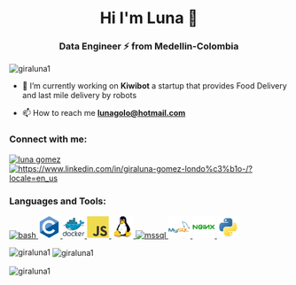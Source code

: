 <h1 align="center">Hi  I'm Luna 🌚</h1>
<h3 align="center"> Data Engineer ⚡ from Medellin-Colombia</h3>

<p align="left"> <img src="https://komarev.com/ghpvc/?username=giraluna1&label=Profile%20views&color=0e75b6&style=flat" alt="giraluna1" /> </p>

- 🔭 I’m currently working on **Kiwibot** a startup that provides Food Delivery and last mile delivery by robots

- 📫 How to reach me **lunagolo@hotmail.com**

<h3 align="left">Connect with me:</h3>
<p align="left">
<a href="https://twitter.com/luna gomez" target="blank"><img align="center" src="https://cdn.jsdelivr.net/npm/simple-icons@3.0.1/icons/twitter.svg" alt="luna gomez" height="30" width="40" /></a>
<a href="https://linkedin.com/in/https://www.linkedin.com/in/giraluna-gomez-londo%c3%b1o-/?locale=en_us" target="blank"><img align="center" src="https://cdn.jsdelivr.net/npm/simple-icons@3.0.1/icons/linkedin.svg" alt="https://www.linkedin.com/in/giraluna-gomez-londo%c3%b1o-/?locale=en_us" height="30" width="40" /></a>
</p>

<h3 align="left">Languages and Tools:</h3>
<p align="left"> <a href="https://www.gnu.org/software/bash/" target="_blank"> <img src="https://www.vectorlogo.zone/logos/gnu_bash/gnu_bash-icon.svg" alt="bash" width="40" height="40"/> </a> <a href="https://www.cprogramming.com/" target="_blank"> <img src="https://raw.githubusercontent.com/devicons/devicon/master/icons/c/c-original.svg" alt="c" width="40" height="40"/> </a> <a href="https://www.docker.com/" target="_blank"> <img src="https://raw.githubusercontent.com/devicons/devicon/master/icons/docker/docker-original-wordmark.svg" alt="docker" width="40" height="40"/> </a> <a href="https://developer.mozilla.org/en-US/docs/Web/JavaScript" target="_blank"> <img src="https://raw.githubusercontent.com/devicons/devicon/master/icons/javascript/javascript-original.svg" alt="javascript" width="40" height="40"/> </a> <a href="https://www.linux.org/" target="_blank"> <img src="https://raw.githubusercontent.com/devicons/devicon/master/icons/linux/linux-original.svg" alt="linux" width="40" height="40"/> </a> <a href="https://www.microsoft.com/en-us/sql-server" target="_blank"> <img src="https://cdn.worldvectorlogo.com/logos/microsoft-sql-server.svg" alt="mssql" width="40" height="40"/> </a> <a href="https://www.mysql.com/" target="_blank"> <img src="https://raw.githubusercontent.com/devicons/devicon/master/icons/mysql/mysql-original-wordmark.svg" alt="mysql" width="40" height="40"/> </a> <a href="https://www.nginx.com" target="_blank"> <img src="https://raw.githubusercontent.com/devicons/devicon/master/icons/nginx/nginx-original.svg" alt="nginx" width="40" height="40"/> </a> <a href="https://www.python.org" target="_blank"> <img src="https://raw.githubusercontent.com/devicons/devicon/master/icons/python/python-original.svg" alt="python" width="40" height="40"/> </a> </p>

<p><img align="left" src="https://github-readme-stats.vercel.app/api/top-langs?username=giraluna1&show_icons=true&locale=en&layout=compact" alt="giraluna1" /></p>

<p>&nbsp;<img align="center" src="https://github-readme-stats.vercel.app/api?username=giraluna1&show_icons=true&locale=en" alt="giraluna1" /></p>

<p><img align="center" src="https://github-readme-streak-stats.herokuapp.com/?user=giraluna1&" alt="giraluna1" /></p>

